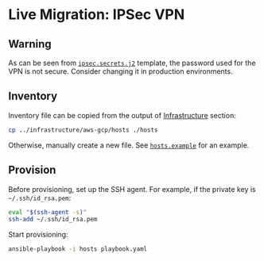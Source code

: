 # Live Migration: IPSec VPN

## Warning

As can be seen from [`ipsec.secrets.j2`](roles/strongswan/templates/ipsec.secrets.j2) template, the password used for the VPN is not secure. Consider changing it in production environments.

## Inventory

Inventory file can be copied from the output of [Infrastructure](../infrastructure) section:

```sh
cp ../infrastructure/aws-gcp/hosts ./hosts
```

Otherwise, manually create a new file. See [`hosts.example`](hosts.example) for an example.

## Provision

Before provisioning, set up the SSH agent. For example, if the private key is `~/.ssh/id_rsa.pem`:

```sh
eval "$(ssh-agent -s)"
ssh-add ~/.ssh/id_rsa.pem
```

Start provisioning:

```sh
ansible-playbook -i hosts playbook.yaml
```
